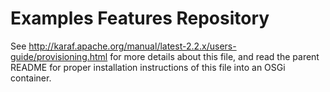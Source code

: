 Examples Features Repository
=================================================================================

See http://karaf.apache.org/manual/latest-2.2.x/users-guide/provisioning.html 
for more details about this file, and read the parent README for
proper installation instructions of this file into an OSGi container.

